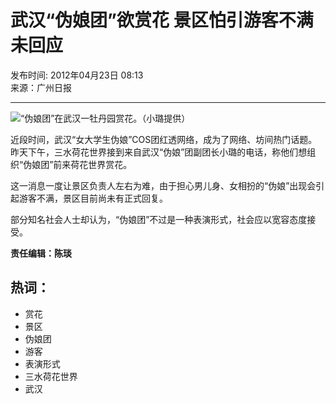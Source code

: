 # 武汉“伪娘团”欲赏花 景区怕引游客不满未回应

发布时间: 2012年04月23日 08:13  
来源：广州日报  

---

![“伪娘团”在武汉一牡丹园赏花。（小璐提供）](http://news.xinhuanet.com/politics/2012-04/23/123018889_21n.jpg)

近段时间，武汉“女大学生伪娘”COS团红透网络，成为了网络、坊间热门话题。昨天下午，三水荷花世界接到来自武汉“伪娘”团副团长小璐的电话，称他们想组织“伪娘团”前来荷花世界赏花。

这一消息一度让景区负责人左右为难，由于担心男儿身、女相扮的“伪娘”出现会引起游客不满，景区目前尚未有正式回复。

部分知名社会人士却认为，“伪娘团”不过是一种表演形式，社会应以宽容态度接受。

**责任编辑：陈琰**

## 热词：
- 赏花
- 景区
- 伪娘团
- 游客
- 表演形式
- 三水荷花世界
- 武汉
